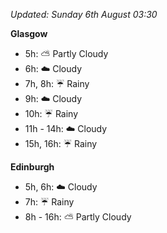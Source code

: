 *Updated: Sunday 6th August 03:30*

**Glasgow**

* 5h: :partly_sunny: Partly Cloudy
* 6h: :cloud: Cloudy
* 7h, 8h: :umbrella: Rainy
* 9h: :cloud: Cloudy
* 10h: :umbrella: Rainy
* 11h - 14h: :cloud: Cloudy
* 15h, 16h: :umbrella: Rainy

**Edinburgh**

* 5h, 6h: :cloud: Cloudy
* 7h: :umbrella: Rainy
* 8h - 16h: :partly_sunny: Partly Cloudy
